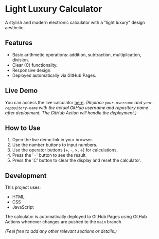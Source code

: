 # Light Luxury Calculator

A stylish and modern electronic calculator with a "light luxury" design aesthetic.

## Features
- Basic arithmetic operations: addition, subtraction, multiplication, division.
- Clear (C) functionality.
- Responsive design.
- Deployed automatically via GitHub Pages.

## Live Demo
You can access the live calculator [here](https://your-username.github.io/your-repository-name/). 
*(Replace `your-username` and `your-repository-name` with the actual GitHub username and repository name after deployment. The GitHub Action will handle the deployment.)*

## How to Use
1.  Open the live demo link in your browser.
2.  Use the number buttons to input numbers.
3.  Use the operator buttons (+, -, ×, ÷) for calculations.
4.  Press the '=' button to see the result.
5.  Press the 'C' button to clear the display and reset the calculator.

## Development
This project uses:
- HTML
- CSS
- JavaScript

The calculator is automatically deployed to GitHub Pages using GitHub Actions whenever changes are pushed to the `main` branch.

*(Feel free to add any other relevant sections or details.)*

